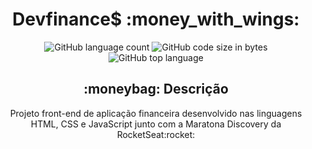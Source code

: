 <h1 align = "center"> Devfinance$ :money_with_wings: </h1>
<p align = "center"><img alt="GitHub language count" src="https://img.shields.io/github/languages/count/carolfons/devfinances">
  <img alt="GitHub code size in bytes" src="https://img.shields.io/github/languages/code-size/carolfons/devfinances?color=black">
  <img alt="GitHub top language" src="https://img.shields.io/github/languages/top/carolfons/devfinances?color=green">
  
  
 <h2 align = "center"> :moneybag: Descrição </h2>
 <p align = "center"> Projeto front-end de aplicação financeira desenvolvido nas linguagens HTML, CSS e JavaScript junto com a Maratona Discovery da RocketSeat:rocket:</p>
